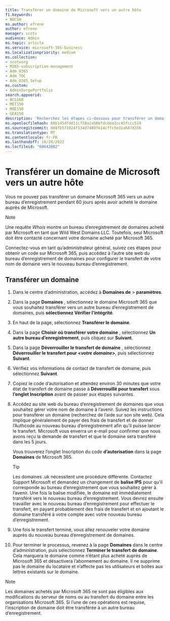 ```yaml
---
title: Transférer un domaine de Microsoft vers un autre hôte
f1.keywords:
- NOCSH
ms.author: efrene
author: efrene
manager: scotv
audience: Admin
ms.topic: article
ms.service: microsoft-365-business
ms.localizationpriority: medium
ms.collection:
- scotvorg
- M365-subscription-management
- Adm_O365
- Adm_TOC
- Adm_O365_Setup
ms.custom:
- AdminSurgePortfolio
search.appverid:
- BCS160
- MET150
- MOE150
- GEA150
description: 'Recherchez les étapes ci-dessous pour transférer un domaine de Microsoft vers un autre bureau d’enregistrement. '
ms.openlocfilehash: 68b145dfdd11cf58a2a56bfdcbba1cc45fccc519
ms.sourcegitcommit: 0d8fb571024f134d7480fe14cffc5e31a687d356
ms.translationtype: MT
ms.contentlocale: fr-FR
ms.lasthandoff: 10/20/2022
ms.locfileid: "68642082"
---
```

# <a name="transfer-a-domain-from-microsoft-to-another-host"></a>Transférer un domaine de Microsoft vers un autre hôte

Vous ne pouvez pas transférer un domaine Microsoft 365 vers un autre bureau d’enregistrement pendant 60 jours après avoir acheté le domaine auprès de Microsoft.

> [!NOTE]
> Une requête _Whois_ montre un bureau d’enregistrement de domaines acheté par Microsoft en tant que Wild West Domains LLC. Toutefois, seul Microsoft doit être contacté concernant votre domaine acheté par Microsoft 365.

Connectez-vous en tant qu’administrateur général, suivez ces étapes pour obtenir un code sur Microsoft 365, puis accédez à l’autre site web du bureau d’enregistrement de domaines pour configurer le transfert de votre nom de domaine vers le nouveau bureau d’enregistrement.

## <a name="transfer-a-domain"></a>Transférer un domaine

1. Dans le centre d’administration, accédez à **Domaines de** \> **paramètres**.

2. Dans la page **Domaines** , sélectionnez le domaine Microsoft 365 que vous souhaitez transférer vers un autre bureau d’enregistrement de domaines, puis **sélectionnez Vérifier l’intégrité**.

3. En haut de la page, sélectionnez **Transférer le domaine**.

4. Dans la page **Choisir où transférer votre domaine** , sélectionnez **Un autre bureau d’enregistrement**, puis cliquez sur **Suivant**.

5. Dans la page **Déverrouiller le transfert de domaine** , sélectionnez **Déverrouiller le transfert pour <_votre domaine_>**, puis sélectionnez **Suivant**.

6. Vérifiez vos informations de contact de transfert de domaine, puis sélectionnez **Suivant**.

7. Copiez le code d’autorisation et attendez environ 30 minutes que votre état de transfert de domaine passe à **Déverrouillé pour transfert** sous **l’onglet Inscription** avant de passer aux étapes suivantes.

8. Accédez au site web du bureau d’enregistrement de domaines que vous souhaitez gérer votre nom de domaine à l’avenir. Suivez les instructions pour transférer un domaine (recherchez de l’aide sur son site web). Cela implique généralement de payer des frais de transfert et de donner l’Authcode au nouveau bureau d’enregistrement afin qu’il puisse lancer le transfert. Microsoft vous enverra un e-mail pour confirmer que nous avons reçu la demande de transfert et que le domaine sera transféré dans les 5 jours.

    Vous trouverez l’onglet Inscription du code **d’autorisation** dans la page **Domaines** de Microsoft 365.

    > [!TIP]
    > Les domaines .uk nécessitent une procédure différente. Contactez Support Microsoft et demandez un changement de **balise IPS** pour qu’il corresponde au bureau d’enregistrement que vous souhaitez gérer à l’avenir. Une fois la balise modifiée, le domaine est immédiatement transféré vers le nouveau bureau d’enregistrement. Vous devrez ensuite travailler avec le nouveau bureau d’enregistrement pour effectuer le transfert, en payant probablement des frais de transfert et en ajoutant le domaine transféré à votre compte avec votre nouveau bureau d’enregistrement.

9. Une fois le transfert terminé, vous allez renouveler votre domaine auprès du nouveau bureau d’enregistrement de domaines.

10. Pour terminer le processus, revenez à la page **Domaines** dans le centre d’administration, puis sélectionnez **Terminer le transfert de domaine**. Cela marquera le domaine comme n’étant plus acheté auprès de Microsoft 365 et désactivera l’abonnement au domaine. Il ne supprime pas le domaine du locataire et n’affecte pas les utilisateurs et boîtes aux lettres existants sur le domaine.

> [!NOTE]
> Les domaines achetés par Microsoft 365 ne sont pas éligibles aux modifications du serveur de noms ou au transfert du domaine entre les organisations Microsoft 365. Si l’une de ces opérations est requise, l’inscription de domaine doit être transférée à un autre bureau d’enregistrement.
